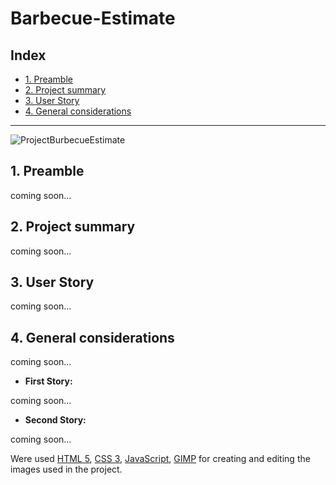 # Barbecue-Estimate

## Index

- [1. Preamble](#1-Preamble)
- [2. Project summary](#2-project-summary)
- [3. User Story](#3-user-story)
- [4. General considerations](#4-general-considerations)

---
![ProjectBurbecueEstimate](https://user-images.githubusercontent.com/990877/110571311-23933880-8136-11eb-9841-2e27625d828c.png)


## 1. Preamble

coming soon...

## 2. Project summary

coming soon...

## 3. User Story

coming soon...

## 4. General considerations

coming soon...

- **First Story:**

coming soon...

- **Second Story:**

coming soon...

Were used [HTML 5](https://developer.mozilla.org/en-US/docs/Web/HTML/HTML5), [CSS 3](https://developer.mozilla.org/en-US/docs/Web/CSS), [JavaScript](https://developer.mozilla.org/en-US/docs/Web/JavaScript), [GIMP](https://www.gimp.org/) for creating and editing the images used in the project.

